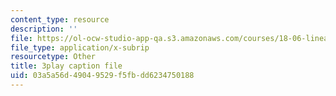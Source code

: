 ```yaml
---
content_type: resource
description: ''
file: https://ol-ocw-studio-app-qa.s3.amazonaws.com/courses/18-06-linear-algebra-spring-2010/03a5a56d49049529f5fbdd6234750188_23LLB9mNJvc.srt
file_type: application/x-subrip
resourcetype: Other
title: 3play caption file
uid: 03a5a56d-4904-9529-f5fb-dd6234750188
---
```

